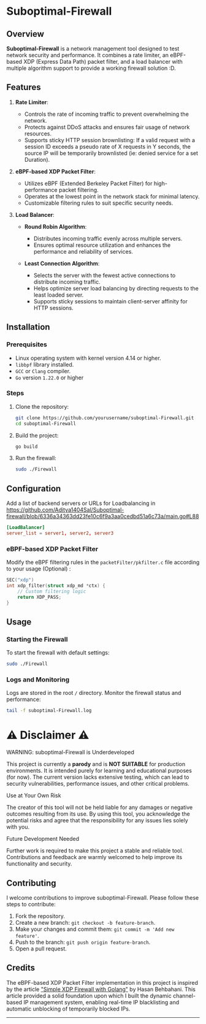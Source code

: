 # Suboptimal-Firewall

## Overview

**Suboptimal-Firewall** is a network management tool designed to test network security and performance. It combines a rate limiter, an eBPF-based XDP (Express Data Path) packet filter, and a load balancer with multiple algorithm support to provide a working firewall solution :D.

## Features

1. **Rate Limiter**:
   - Controls the rate of incoming traffic to prevent overwhelming the network.
   - Protects against DDoS attacks and ensures fair usage of network resources.
   - Supports sticky HTTP session brownlisting: If a valid request with a session ID exceeds a pseudo rate of X requests in Y seconds, the source IP will be temporarily brownlisted (ie: denied service for a set Duration).

2. **eBPF-based XDP Packet Filter**:
   - Utilizes eBPF (Extended Berkeley Packet Filter) for high-performance packet filtering.
   - Operates at the lowest point in the network stack for minimal latency.
   - Customizable filtering rules to suit specific security needs.

3. **Load Balancer**:
   - **Round Robin Algorithm**:
     - Distributes incoming traffic evenly across multiple servers.
     - Ensures optimal resource utilization and enhances the performance and reliability of services.

   - **Least Connection Algorithm**:
     - Selects the server with the fewest active connections to distribute incoming traffic.
     - Helps optimize server load balancing by directing requests to the least loaded server.
     - Supports sticky sessions to maintain client-server affinity for HTTP sessions.

## Installation

### Prerequisites

- Linux operating system with kernel version 4.14 or higher.
- `libbpf` library installed.
- `GCC` or `Clang` compiler.
- `Go` version `1.22.0` or higher

### Steps

1. Clone the repository:
   ```sh
   git clone https://github.com/yourusername/suboptimal-Firewall.git
   cd suboptimal-Firewall
   ```

2. Build the project:
   ```sh
   go build 
   ```

3. Run the firewall:
   ```sh
   sudo ./Firewall
   ```

## Configuration

Add a list of backend servers or URLs for Loadbalancing in 
https://github.com/Aditya1404Sal/Suboptimal-firewall/blob/6336a34363dd23fe10c6f9a3aa0cedbd51a6c73a/main.go#L88

```conf
[LoadBalancer]
server_list = server1, server2, server3
```

### eBPF-based XDP Packet Filter

Modify the eBPF filtering rules in the `packetFilter/pkfilter.c` file according to your usage (Optional) :
```c
SEC("xdp")
int xdp_filter(struct xdp_md *ctx) {
    // Custom filtering logic
    return XDP_PASS;
}
```


## Usage

### Starting the Firewall

To start the firewall with default settings:
```sh
sudo ./Firewall
```

### Logs and Monitoring

Logs are stored in the root `/` directory. Monitor the firewall status and performance:
```sh
tail -f suboptimal-Firewall.log
```
# ⚠️ Disclaimer ⚠️
WARNING: suboptimal-Firewall is Underdeveloped

This project is currently a **parody** and is **NOT SUITABLE** for production environments. It is intended purely for learning and educational purposes (for now). The current version lacks extensive testing, which can lead to security vulnerabilities, performance issues, and other critical problems.

Use at Your Own Risk

The creator of this tool will not be held liable for any damages or negative outcomes resulting from its use. By using this tool, you acknowledge the potential risks and agree that the responsibility for any issues lies solely with you.

Future Development Needed

Further work is required to make this project a stable and reliable tool. Contributions and feedback are warmly welcomed to help improve its functionality and security.

## Contributing

I welcome contributions to improve suboptimal-Firewall. Please follow these steps to contribute:

1. Fork the repository.
2. Create a new branch: `git checkout -b feature-branch`.
3. Make your changes and commit them: `git commit -m 'Add new feature'`.
4. Push to the branch: `git push origin feature-branch`.
5. Open a pull request.

## Credits

The eBPF-based XDP Packet Filter implementation in this project is inspired by the article ["Simple XDP Firewall with Golang"](https://dev.to/xenbytes/simple-xdp-firewall-with-golang-1da3) by Hasan Behbahani. This article provided a solid foundation upon which I built the dynamic channel-based IP management system, enabling real-time IP blacklisting and automatic unblocking of temporarily blocked IPs.


---
